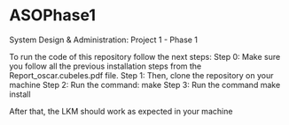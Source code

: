 # ASOPhase1
System Design &amp; Administration: Project 1 - Phase 1

To run the code of this repository follow the next steps:
Step 0: Make sure you follow all the previous installation steps from the Report_oscar.cubeles.pdf file.
Step 1: Then, clone the repository on your machine
Step 2: Run the command: make 
Step 3: Run the command make install

After that, the LKM should work as expected in your machine

